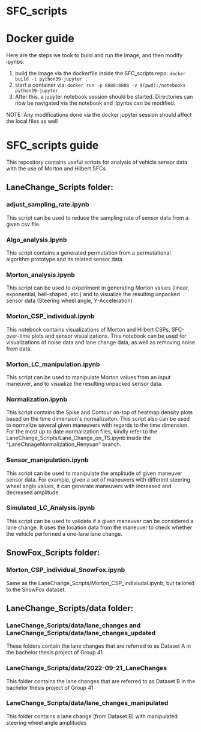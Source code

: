 # SFC_scripts

# Docker guide

Here are the steps we took to build and run the image, and then modify ipynbs:
1. build the image via the dockerfile inside the SFC_scripts repo: ```docker build -t python39-jupyter .```
2. start a container via: ```docker run -p 8888:8888 -v $(pwd):/notebooks python39-jupyter```
3. After this, a jupyter notebook session should be started. Directories can now be navigated via the notebook and .ipynbs can be modified.

NOTE: Any modifications done via the docker jupyter session should affect the local files as well


# SFC_scripts guide
This repository contains useful scripts for analysis of vehicle sensor data with the use of Morton and Hilbert SFCs

## LaneChange_Scripts folder:
### adjust_sampling_rate.ipynb

This script can be used to reduce the sampling rate of sensor data from a given csv file.

### Algo_analysis.ipynb

This script contains a generated permutation from a permutational algorithm prototype and its related sensor data

### Morton_analysis.ipynb

This script can be used to experiment in generating Morton values (linear, exponential, bell-shaped, etc.)
and to visualize the resulting unpacked sensor data (Steering wheel angle, Y-Acceleration)

### Morton_CSP_individual.ipynb

This notebook contains visualizations of Morton and Hilbert CSPs, SFC-over-time plots and sensor visualizations.
This notebook can be used for visualizations of noise data and lane change data, as well as removing noise from data.

### Morton_LC_manipulation.ipynb

This script can be used to manipulate Morton values from an input maneuver, and to visualize the 
resulting unpacked sensor data.

### Normalization.ipynb

This script contains the Spike and Contour on-top of heatmap density plots based on
the time dimension's normalizaiton. This script also can be used to normalize several 
given maneuvers with regards to the time dimension. For the most up to date normalization files, kindly
refer to the LaneChange_Scripts/Lane_Change_on_TS.ipynb inside the "LaneChnageNormalization_Renyuan" branch.

### Sensor_manipulation.ipynb

This script can be used to manipulate the amplitude of given maneuver sensor data. For example, given a set of maneuvers
with different steering wheel angle values, it can generate maneuvers with increased and decreased amplitude.

### Simulated_LC_Analysis.ipynb

This script can be used to validate if a given maneuver can be considered a lane change.
It uses the location data from the maneuver to check whether the vehicle performed a one-lane lane change.

## SnowFox_Scripts folder:

### Morton_CSP_individual_SnowFox.ipynb

Same as the LaneChange_Scripts/Morton_CSP_indiviudal.ipynb, but tailored to the SnowFox dataset.

## LaneChange_Scripts/data folder:

### LaneChange_Scripts/data/lane_changes and LaneChange_Scripts/data/lane_changes_updated

These folders contain the lane changes that are referred to as Dataset A in the bachelor thesis project of Group 41

### LaneChange_Scripts/data/2022-09-21_LaneChanges

This folder contains the lane changes that are referred to as Dataset B in the bachelor thesis project of Group 41

### LaneChange_Scripts/data/lane_changes_manipulated

This folder contains a lane change (from Dataset B) with manipulated steering wheel angle amplitudes 